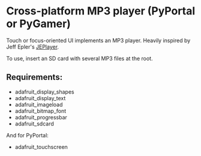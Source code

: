 # Cross-platform MP3 player (PyPortal or PyGamer)

Touch or focus-oriented UI implements an MP3 player. Heavily inspired by Jeff Epler's [JEPlayer](https://learn.adafruit.com/pygamer-mp3-player-with-circuitpython?view=all).

To use, insert an SD card with several MP3 files at the root.

## Requirements:

* adafruit_display_shapes
* adafruit_display_text
* adafruit_imageload
* adafruit_bitmap_font
* adafruit_progressbar
* adafruit_sdcard

And for PyPortal:

* adafruit_touchscreen

